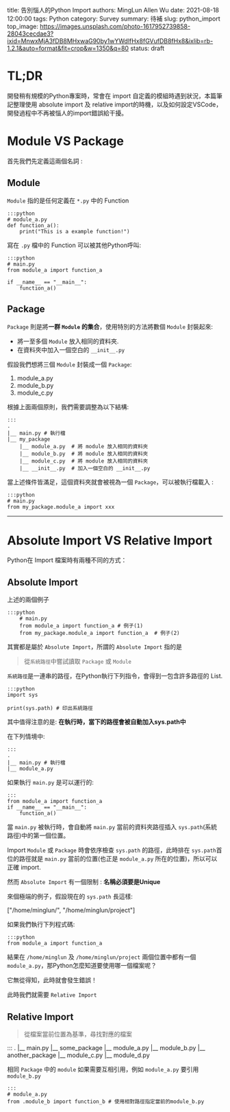 title: 告別惱人的Python Import
authors: MingLun Allen Wu
date: 2021-08-18 12:00:00
tags: Python
category: Survey
summary: 待補
slug: python_import
top_image: https://images.unsplash.com/photo-1617952739858-28043cecdae3?ixid=MnwxMjA3fDB8MHxwaG90by1wYWdlfHx8fGVufDB8fHx8&ixlib=rb-1.2.1&auto=format&fit=crop&w=1350&q=80
status: draft

# TL;DR

開發稍有規模的Python專案時，常會在 import 自定義的模組時遇到狀況，本篇筆記整理使用 absolute import 及 relative import的時機，以及如何設定VSCode，開發過程中不再被惱人的import錯誤給干擾。

# Module VS Package

首先我們先定義這兩個名詞 : 

## Module

`Module` 指的是任何定義在 `*.py` 中的 Function

    :::python
    # module_a.py
    def function_a():
        print("This is a example function!")

寫在 `.py` 檔中的 Function 可以被其他Python呼叫:
    
    :::python
    # main.py
    from module_a import function_a

    if __name__ == "__main__":
        function_a()

## Package

`Package` 則是將**一群 `Module` 的集合**，使用特別的方法將數個 `Module` 封裝起來: 

+ 將一至多個 `Module` 放入相同的資料夾.
+ 在資料夾中加入一個空白的 `__init__.py`

假設我們想將三個 `Module` 封裝成一個 `Package`:

1. module_a.py
2. module_b.py
3. module_c.py

根據上面兩個原則，我們需要調整為以下結構:


    :::
    .
    |__ main.py # 執行檔
    |__ my_package
        |__ module_a.py  # 將 module 放入相同的資料夾
        |__ module_b.py  # 將 module 放入相同的資料夾
        |__ module_c.py  # 將 module 放入相同的資料夾
        |__ __init__.py  # 加入一個空白的 __init__.py


當上述條件皆滿足，這個資料夾就會被視為一個 `Package`，可以被執行檔載入 : 

    :::python
    # main.py
    from my_package.module_a import xxx

---

# Absolute Import VS Relative Import

Python在 Import 檔案時有兩種不同的方式：

## Absolute Import

上述的兩個例子

    :::python
        # main.py
        from module_a import function_a # 例子(1)
        from my_package.module_a import function_a  # 例子(2)

其實都是屬於 `Absolute Import`，所謂的 `Absolute Import` 指的是

> 從`系統路徑`中嘗試讀取 `Package` 或 `Module`

`系統路徑`是一連串的路徑，在Python執行下列指令，會得到一包含許多路徑的 List.


    :::python
    import sys
    
    print(sys.path) # 印出系統路徑


其中值得注意的是: **在執行時，當下的路徑會被自動加入sys.path中**

在下列情境中:

    :::
    .
    |__ main.py # 執行檔
    |__ module_a.py

如果執行 `main.py` 是可以運行的:

    :::
    from module_a import function_a
    if __name__ == "__main__":
        function_a()

當 `main.py` 被執行時，會自動將 `main.py` 當前的資料夾路徑插入 `sys.path`(系統路徑)中的第一個位置。 

Import `Module` 或 `Package` 時會依序檢查 `sys.path` 的路徑，此時排在 `sys.path`首位的路徑就是 `main.py` 當前的位置(也正是 `module_a.py` 所在的位置)，所以可以正確 import.

然而 `Absolute Import` 有一個限制 : **名稱必須要是Unique**

來個極端的例子，假設現在的 `sys.path` 長這樣:

["/home/minglun/", "/home/minglun/project"]

如果我們執行下列程式碼:

    :::python
    from module_a import function_a

結果在 `/home/minglun` 及 `/home/minglun/project` 兩個位置中都有一個 `module_a.py`，那Python怎麼知道要使用哪一個檔案呢？ 

它無從得知，此時就會發生錯誤！

此時我們就需要 `Relative Import`

## Relative Import

> 從檔案當前位置為基準，尋找對應的檔案


:::
.
|__ main.py
|__ some_package
    |__ module_a.py
    |__ module_b.py
|__ another_package
    |__ module_c.py
    |__ module_d.py
    

相同 `Package` 中的 `module` 如果需要互相引用，例如 `module_a.py` 要引用 `module_b.py`

    :::
    # module_a.py
    from .module_b import function_b # 使用相對路徑指定當前的module_b.py


